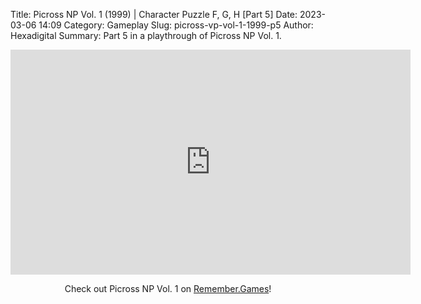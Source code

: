 Title: Picross NP Vol. 1 (1999) | Character Puzzle F, G, H [Part 5]
Date: 2023-03-06 14:09
Category: Gameplay
Slug: picross-vp-vol-1-1999-p5
Author: Hexadigital
Summary: Part 5 in a playthrough of Picross NP Vol. 1.

<center><iframe src="https://www.youtube.com/embed/Fy3ynd-wcD4?feature=oembed" allow="accelerometer; autoplay; encrypted-media; gyroscope; picture-in-picture" width="640" height="360" frameborder="0"></iframe>

Check out Picross NP Vol. 1 on [Remember.Games](https://remember.games/game/6791/picross-np-vol-1/)!</center>

